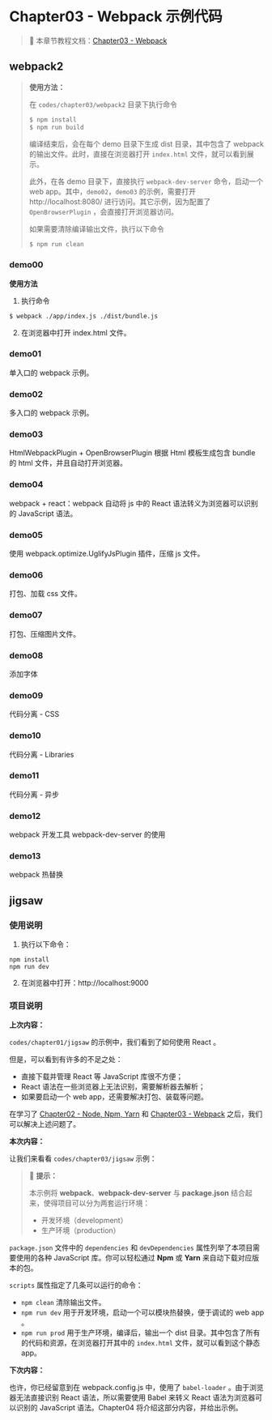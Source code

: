 # Chapter03 - Webpack 示例代码

> ​:open_book: 本章节教程文档：[Chapter03 - Webpack](https://github.com/atlantis1024/react-step-by-step/tree/master/docs/chapter03)

## webpack2

> **使用方法：**
>
> 在 `codes/chapter03/webpack2` 目录下执行命令
>
> ```bash
> $ npm install
> $ npm run build
> ```
>
> 编译结束后，会在每个 demo 目录下生成 dist 目录，其中包含了 webpack 的输出文件。此时，直接在浏览器打开 `index.html` 文件，就可以看到展示。
>
> 此外，在各 demo 目录下，直接执行 `webpack-dev-server` 命令，启动一个 web app。其中，`demo02`，`demo03` 的示例，需要打开 http://localhost:8080/ 进行访问。其它示例，因为配置了 `OpenBrowserPlugin` ，会直接打开浏览器访问。
>
> 如果需要清除编译输出文件，执行以下命令
>
> ```bash
> $ npm run clean
> ```

### demo00

**使用方法**

1. 执行命令

```bash
$ webpack ./app/index.js ./dist/bundle.js
```
2. 在浏览器中打开 index.html 文件。

### demo01

单入口的 webpack 示例。

### demo02

多入口的 webpack 示例。

### demo03

HtmlWebpackPlugin + OpenBrowserPlugin 根据 Html 模板生成包含 bundle 的 html 文件，并且自动打开浏览器。

### demo04

webpack + react：webpack 自动将 js 中的 React 语法转义为浏览器可以识别的 JavaScript 语法。

### demo05

使用 webpack.optimize.UglifyJsPlugin 插件，压缩 js 文件。

### demo06

打包、加载 css 文件。

### demo07

打包、压缩图片文件。

### demo08

添加字体

### demo09

代码分离 - CSS

### demo10

代码分离 - Libraries

### demo11

代码分离 - 异步

### demo12

webpack 开发工具 webpack-dev-server 的使用

### demo13

webpack 热替换

## jigsaw

### 使用说明



1. 执行以下命令：

```
npm install
npm run dev
```

2. 在浏览器中打开：http://localhost:9000

### **项目说明**

**上次内容：**

`codes/chapter01/jigsaw` 的示例中，我们看到了如何使用 React 。

但是，可以看到有许多的不足之处：

- 直接下载并管理 React 等 JavaScript 库很不方便；
- React 语法在一些浏览器上无法识别，需要解析器去解析；
- 如果要启动一个 web app，还需要解决打包、装载等问题。

在学习了 [Chapter02 - Node, Npm, Yarn](https://github.com/atlantis1024/react-step-by-step/tree/master/docs/chapter02) 和 [Chapter03 - Webpack](https://github.com/atlantis1024/react-step-by-step/tree/master/docs/chapter03) 之后，我们可以解决上述问题了。

**本次内容：**

让我们来看看 `codes/chapter03/jigsaw` 示例：

> :pushpin: **提示：**
>
> 本示例将 **webpack**、**webpack-dev-server** 与 **package.json** 结合起来，使得项目可以分为两套运行环境：
>
> - 开发环境（development）
> - 生产环境（production）

`package.json` 文件中的 `dependencies` 和 `devDependencies` 属性列举了本项目需要使用的各种 JavaScript 库。你可以轻松通过 **Npm** 或 **Yarn** 来自动下载对应版本的包。

`scripts` 属性指定了几条可以运行的命令：

- `npm clean` 清除输出文件。
- `npm run dev` 用于开发环境，启动一个可以模块热替换，便于调试的 web app 。
- `npm run prod` 用于生产环境，编译后，输出一个 dist 目录。其中包含了所有的代码和资源，在浏览器打开其中的 `index.html` 文件，就可以看到这个静态 app。

**下次内容：**

也许，你已经留意到在 webpack.config.js 中，使用了 `babel-loader` 。由于浏览器无法直接识别 React 语法，所以需要使用 Babel 来转义 React 语法为浏览器可以识别的 JavaScript 语法。Chapter04 将介绍这部分内容，并给出示例。
